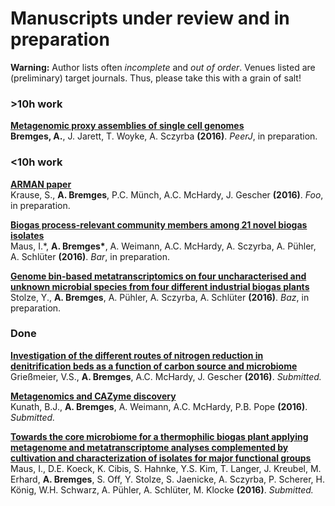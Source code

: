 # Manuscripts under review and in preparation

**Warning:** Author lists often *incomplete* and *out of order*. Venues listed are (preliminary) target journals. Thus, please take this with a grain of salt!

### >10h work

**<a href="https://www.youtube.com/watch?v=DLzxrzFCyOs" target="_blank">Metagenomic proxy assemblies of single cell genomes</a>**  
__Bremges, A.__, J. Jarett, T. Woyke, A. Sczyrba **(2016)**. *PeerJ*, in preparation.

### <10h work

**<a href="https://www.youtube.com/watch?v=DLzxrzFCyOs" target="_blank">ARMAN paper</a>**  
Krause, S., __A. Bremges__, P.C. Münch, A.C. McHardy, J. Gescher **(2016)**. *Foo*, in preparation.

**<a href="https://www.youtube.com/watch?v=DLzxrzFCyOs" target="_blank">Biogas process-relevant community members among 21 novel biogas isolates</a>**  
Maus, I.\*, __A. Bremges\*__, A. Weimann, A.C. McHardy, A. Sczyrba, A. Pühler, A. Schlüter **(2016)**. *Bar*, in preparation.

**<a href="https://www.youtube.com/watch?v=DLzxrzFCyOs" target="_blank">Genome bin-based metatranscriptomics on four uncharacterised and unknown microbial species from four different industrial biogas plants</a>**  
Stolze, Y., __A. Bremges__, A. Pühler, A. Sczyrba, A. Schlüter **(2016)**. *Baz*, in preparation.

### Done

**<a href="https://www.youtube.com/watch?v=DLzxrzFCyOs" target="_blank">Investigation of the different routes of nitrogen reduction in denitrification beds as a function of carbon source and microbiome</a>**  
Grießmeier, V.S., __A. Bremges__, A.C. McHardy, J. Gescher **(2016)**. *Submitted.*

**<a href="https://www.youtube.com/watch?v=DLzxrzFCyOs" target="_blank">Metagenomics and CAZyme discovery</a>**  
Kunath, B.J., __A. Bremges__, A. Weimann, A.C. McHardy, P.B. Pope **(2016)**. *Submitted.*

**<a href="https://www.youtube.com/watch?v=DLzxrzFCyOs" target="_blank">Towards the core microbiome for a thermophilic biogas plant applying metagenome and metatranscriptome analyses complemented by cultivation and characterization of isolates for major functional groups</a>**  
Maus, I., D.E. Koeck, K. Cibis, S. Hahnke, Y.S. Kim, T. Langer, J. Kreubel, M. Erhard, __A. Bremges__, S. Off, Y. Stolze, S. Jaenicke, A. Sczyrba, P. Scherer, H. König, W.H. Schwarz, A. Pühler, A. Schlüter, M. Klocke **(2016)**. *Submitted.*
